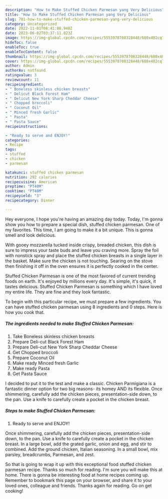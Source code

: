 ```yaml
---
description: "How to Make Stuffed Chicken Parmesan yang Very Delicious"
title: "How to Make Stuffed Chicken Parmesan yang Very Delicious"
slug: 701-how-to-make-stuffed-chicken-parmesan-yang-very-delicious
category: Uncategorized
date: 2022-11-01T08:41:08.948Z
date: 2023-06-02T03:37:11.823Z
image: https://img-global.cpcdn.com/recipes/5553978708328448/680x482cq70/stuffed-chicken-parmesan-recipe-main-photo.jpg
hideToc: false
enableToc: true
enableTocContent: false
thumbnail: https://img-global.cpcdn.com/recipes/5553978708328448/680x482cq70/stuffed-chicken-parmesan-recipe-main-photo.jpg
cover: https://img-global.cpcdn.com/recipes/5553978708328448/680x482cq70/stuffed-chicken-parmesan-recipe-main-photo.jpg
author: Admin
authorAv: notfound
ratingvalue: 3
reviewcount: 11
recipeingredient:
- " Boneless skinless chicken breasts"
- " Delicut Black Forest Ham"
- " Delicut New York Sharp Cheddar Cheese"
- " Chopped broccoli"
- " Coconut Oil"
- " Minced fresh Garlic"
- " Pasta"
- " Pasta Sauce"
recipeinstructions:

- "Ready to serve and ENJOY!"
categories:
- Recipe
tags:
- stuffed
- chicken
- parmesan

katakunci: stuffed chicken parmesan 
nutrition: 292 calories
recipecuisine: American
preptime: "PT40M"
cooktime: "PT40M"
recipeyield: "3"
recipecategory: Dinner

---
```



Hey everyone, I hope you're having an amazing day today. Today, I'm gonna show you how to prepare a special dish, stuffed chicken parmesan. One of my favorites. This time, I am going to make it a bit unique. This is gonna smell and look delicious.

With gooey mozzarella tucked inside crispy, breaded chicken, this dish is sure to impress your taste buds and leave you craving more. Spray the foil with nonstick spray and place the stuffed chicken breasts in a single layer in the basket. Make sure the chicken is not touching. Searing on the stove then finishing it off in the oven ensures it is perfectly cooked in the center.

Stuffed Chicken Parmesan is one of the most favored of current trending foods on earth. It's enjoyed by millions every day. It's simple, it's quick, it tastes delicious. Stuffed Chicken Parmesan is something which I have loved my entire life. They are fine and they look fantastic.


To begin with this particular recipe, we must prepare a few ingredients. You can have stuffed chicken parmesan using 8 ingredients and 0 steps. Here is how you cook that.

<!--inarticleads1-->

##### The ingredients needed to make Stuffed Chicken Parmesan:

1. Take  Boneless skinless chicken breasts
1. Prepare  Deli-cut Black Forest Ham
1. Prepare  Deli-cut New York Sharp Cheddar Cheese
1. Get  Chopped broccoli
1. Prepare  Coconut Oil
1. Make ready  Minced fresh Garlic
1. Make ready  Pasta
1. Get  Pasta Sauce


I decided to put it to the test and make a classic. Chicken Parmigiana is a fantastic dinner option for two big reasons- its homey AND its flexible. Once shimmering, carefully add the chicken pieces, presentation-side down, to the pan. Use a knife to carefully create a pocket in the chicken breast. 

<!--inarticleads2-->

##### Steps to make Stuffed Chicken Parmesan:


1. Ready to serve and ENJOY!

Once shimmering, carefully add the chicken pieces, presentation-side down, to the pan. Use a knife to carefully create a pocket in the chicken breast. In a large bowl, add the grated garlic, onion and egg, and stir to combined. Add the ground chicken, Italian seasoning. In a small bowl, mix parsley, breadcrumbs, Parmesan, and zest. 

So that is going to wrap it up with this exceptional food stuffed chicken parmesan recipe. Thanks so much for reading. I'm sure you will make this at home. There is gonna be interesting food at home recipes coming up. Remember to bookmark this page on your browser, and share it to your loved ones, colleague and friends. Thanks again for reading. Go on get cooking!

